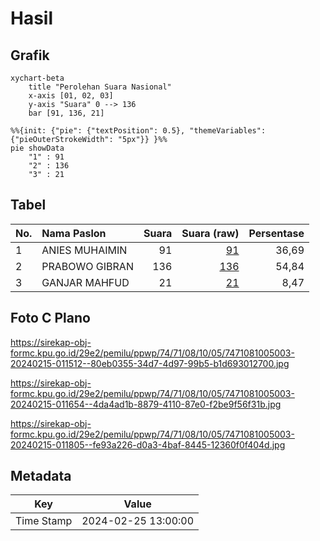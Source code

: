 # Hasil

## Grafik

```mermaid
xychart-beta
    title "Perolehan Suara Nasional"
    x-axis [01, 02, 03]
    y-axis "Suara" 0 --> 136
    bar [91, 136, 21]
```

```mermaid
%%{init: {"pie": {"textPosition": 0.5}, "themeVariables": {"pieOuterStrokeWidth": "5px"}} }%%
pie showData
    "1" : 91
    "2" : 136
    "3" : 21
```

## Tabel

| No. | Nama Paslon    | Suara | Suara (raw) | Persentase |
|:--- |:-------------- | -----:| -----------:| ----------:|
| 1   | ANIES MUHAIMIN | 91    | [91][p-1]   | 36,69      |
| 2   | PRABOWO GIBRAN | 136   | [136][p-2]  | 54,84      |
| 3   | GANJAR MAHFUD  | 21    | [21][p-3]   | 8,47       |


[p-1]: https://github.com/gigit-pemilu/pemilu-2024/blob/main/pilpres/hitung-suara/sub/74-sulawesi-tenggara/sub/71-kota-kendari/sub/08-kadia/sub/1005-anaiwoi/sub/003-tps/sub/paslon-1.txt
[p-2]: https://github.com/gigit-pemilu/pemilu-2024/blob/main/pilpres/hitung-suara/sub/74-sulawesi-tenggara/sub/71-kota-kendari/sub/08-kadia/sub/1005-anaiwoi/sub/003-tps/sub/paslon-2.txt
[p-3]: https://github.com/gigit-pemilu/pemilu-2024/blob/main/pilpres/hitung-suara/sub/74-sulawesi-tenggara/sub/71-kota-kendari/sub/08-kadia/sub/1005-anaiwoi/sub/003-tps/sub/paslon-3.txt

## Foto C Plano

https://sirekap-obj-formc.kpu.go.id/29e2/pemilu/ppwp/74/71/08/10/05/7471081005003-20240215-011512--80eb0355-34d7-4d97-99b5-b1d693012700.jpg

https://sirekap-obj-formc.kpu.go.id/29e2/pemilu/ppwp/74/71/08/10/05/7471081005003-20240215-011654--4da4ad1b-8879-4110-87e0-f2be9f56f31b.jpg

https://sirekap-obj-formc.kpu.go.id/29e2/pemilu/ppwp/74/71/08/10/05/7471081005003-20240215-011805--fe93a226-d0a3-4baf-8445-12360f0f404d.jpg


## Metadata

| Key        | Value               |
| ---------- | ------------------- |
| Time Stamp | 2024-02-25 13:00:00 |



